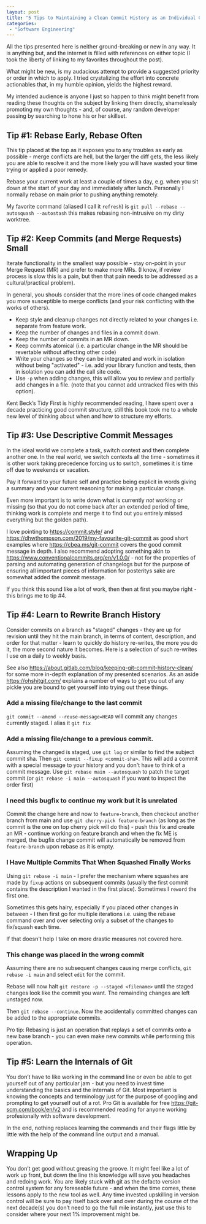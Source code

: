 ```yaml
---
layout: post
title: "5 Tips to Maintaining a Clean Commit History as an Individual Contributor"
categories:
 - "Software Engineering"
---
```


All the tips presented here is neither ground-breaking or new in any way. It is anything but, and the internet is filled with references on either topic (I took the liberty of linking to my favorites throughout the post).

What might be new, is my audacious attempt to provide a suggested priority or order in which to apply. I tried crystalizing the effort into concrete actionables that, in my humble opinion, yields the highest reward. 

My intended audience is anyone I just so happen to think might benefit from reading these thoughts on the subject by linking them directly, shamelessly promoting my own thoughts - and, of course, any random developer passing by searching to hone his or her skillset. 

## Tip #1: Rebase Early, Rebase Often
This tip placed at the top as it exposes you to any troubles as early as possible - merge conflicts are hell, but the larger the diff gets, the less likely you are able to resolve it and the more likely you will have wasted your time trying or applied a poor remedy. 

Rebase your current work at least a couple of times a day, e.g. when you sit down at the start of your day and immediately after lunch. Personally I normally rebase on main prior to pushing anything remotely.

My favorite command (aliased I call it `refresh`) is `git pull --rebase --autosquash --autostash` this makes rebasing non-intrusive on my dirty worktree.


## Tip #2: Keep Commits (and Merge Requests) Small
Iterate functionality in the smallest way possible - stay on-point in your Merge Request (MR) and prefer to make more MRs. (I know, if review process is slow this is a pain, but then that pain needs to be addressed as a cultural/practical problem).

In general, you shouls consider that the more lines of code changed makes you more susceptible to merge conflicts (and your risk conflicting with the works of others).

- Keep style and cleanup changes not directly related to your changes i.e. separate from feature work. 
- Keep the number of changes and files in a commit down.
- Keep the number of commits in an MR down.
- Keep commits atomical (i.e. a particular change in the MR should be revertable without affecting other code)
- Write your changes so they can be integrated and work in isolation without being "activated" - i.e. add your library function and tests, then in isolation you can add the call site code.
- Use `-p` when adding changes, this will allow you to review and partially add changes in a file. (note that you cannot add untracked files with this option).

Kent Beck’s Tidy First is highly recommended reading, I have spent over a decade practicing good commit structure, still this book took me to a whole new level of thinking about when and how to structure my efforts.


## Tip #3: Use Descriptive Commit Messages

In the ideal world we complete a task, switch context and then complete another one. In the real world, we switch contexts all the time - sometimes it is other work taking precedence forcing us to switch, sometimes it is time off due to weekends or vacation.

Pay it forward to your future self and practice being explicit in words giving a summary and your current reasoning for making a particular change.

Even more important is to write down what is currently *not* working or missing (so that you do not come back after an extended period of time, thinking work is complete and merge it to find out you entirely missed everything but the golden path). 

I love pointing to <https://commit.style/> and
<https://dhwthompson.com/2019/my-favourite-git-commit> as good short examples where <https://cbea.ms/git-commit> covers the good commit message in depth. 
I also recommend adopting something akin to <https://www.conventionalcommits.org/en/v1.0.0/> - not for the properties of parsing and automating generation of changelogs but for the purpose of ensuring all important pieces of information for posteritys sake are somewhat added the commit message.


If you think this sound like a lot of work, then then at first you maybe right - this brings me to tip #4.

## Tip #4: Learn to Rewrite Branch History

Consider commits on a branch as "staged" changes - they are up for revision until they hit the main branch, in terms of content, description, and order for that matter - learn to quickly do history re-writes, the more you do it, the more second nature it becomes. Here is a selection of such re-writes I use on a daily to weekly basis.

See also <https://about.gitlab.com/blog/keeping-git-commit-history-clean/> for some more in-depth explanation of my presented scenarios. As an aside <https://ohshitgit.com/> explains a number of ways to get you out of any pickle you are bound to get yourself into trying out these things.

### Add a missing file/change to the last commit 
`git commit --amend --reuse-message=HEAD` will commit any changes currently staged. I alias it `git fix`

### Add a missing file/change to a previous commit.  
Assuming the changed is staged, use `git log` or similar to find the subject commit sha. Then `git commit --fixup <commit-sha>`. This will add a commit with a special message to your history and you don't have to think of a commit message. Use `git rebase main --autosquash` to patch the target commit (or `git rebase -i main --autosquash` if you want to inspect the order first)


### I need this bugfix to continue my work but it is unrelated

Commit the change here and now to `feature-branch`, then checkout another branch from main and use `git cherry-pick feature-branch` (as long as the commit is the one on top cherry pick will do this) - push this fix and create an MR - continue working on feature branch and when the fix ME is merged, the bugfix change commit will automatically be removed from `feature-branch` upon rebase as it is empty.


### I Have Multiple Commits That When Squashed Finally Works

Using `git rebase -i main` - I prefer the mechanism where squashes are made by `fixup` actions on subsequent commits (usually the first commit contains the description I wanted in the first place). Sometimes I `reword` the first one.

Sometimes this gets hairy, especially if you placed other changes in between - I then first go for multiple iterations i.e. using the rebase command over and over selecting only a subset of the changes to fix/squash each time.

If that doesn't help I take on more drastic measures not covered here.


### This change was placed in the wrong commit

Assuming there are no subsequent changes causing merge conflicts, `git rebase -i main` and select `edit` for the commit. 

Rebase will now halt `git restore -p --staged <filename>` until the staged changes look like the commit you want. The remainding changes are left unstaged now.

Then `git rebase --continue`. Now the accidentally committed changes can be added to the appropriate commits.

Pro tip: Rebasing is just an operation that replays a set of commits onto a new base branch - you can even make new commits while performing this operation.


## Tip #5: Learn the Internals of Git

You don’t have to like working in the command line or even be able to get yourself out of any particular jam - but you need to invest time understanding the basics and the internals of Git. Most important is knowing the concepts and terminology just for the purpose of googling and prompting to get yourself out of a rot. Pro Git is available for free <https://git-scm.com/book/en/v2> and is recommended reading for anyone working profesionally with software development.

In the end, nothing replaces learning the commands and their flags little by little with the help of the command line output and a manual.


## Wrapping Up
You don’t get good without greasing the groove. It might feel like a lot of work up front, but down the line this knowledge will save you headaches and redoing work. You are likely stuck with git as the defacto version control system for any foreseable future - and when the time comes, these lessons apply to the new tool as well. Any time invested upskilling in version control will be sure to pay itself back over and over during the course of the next decade(s) you don’t need to go the full mile instantly, just use this to consider where your next 1% improvement might be.